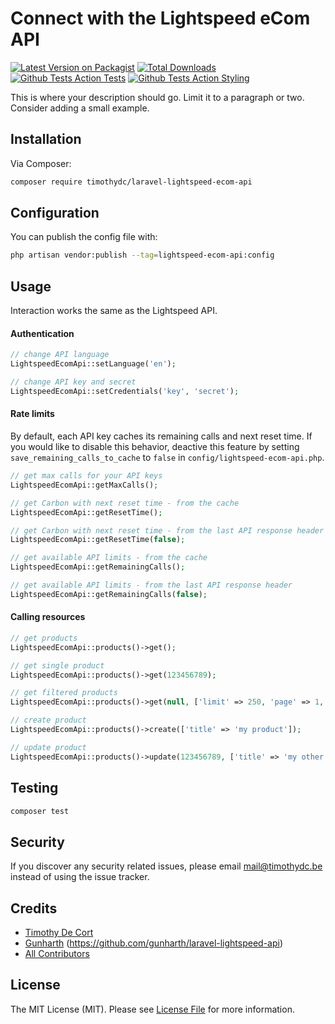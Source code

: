 # Connect with the Lightspeed eCom API

[![Latest Version on Packagist][ico-version]][link-packagist]
[![Total Downloads][ico-downloads]][link-downloads]
[![Github Tests Action Tests][ico-github-actions-tests]][link-github-actions-tests]
[![Github Tests Action Styling][ico-github-actions-styling]][link-github-actions-styling]

This is where your description should go. Limit it to a paragraph or two. Consider adding a small example.

## Installation

Via Composer:

```bash
composer require timothydc/laravel-lightspeed-ecom-api
```

## Configuration

You can publish the config file with:
```bash
php artisan vendor:publish --tag=lightspeed-ecom-api:config 
```

## Usage

Interaction works the same as the Lightspeed API.


#### Authentication
``` php
// change API language
LightspeedEcomApi::setLanguage('en');

// change API key and secret
LightspeedEcomApi::setCredentials('key', 'secret');
```

#### Rate limits

By default, each API key caches its remaining calls and next reset time.
If you would like to disable this behavior, deactive this feature by setting `save_remaining_calls_to_cache` to `false` in `config/lightspeed-ecom-api.php`.

``` php
// get max calls for your API keys
LightspeedEcomApi::getMaxCalls();

// get Carbon with next reset time - from the cache
LightspeedEcomApi::getResetTime();

// get Carbon with next reset time - from the last API response header
LightspeedEcomApi::getResetTime(false);

// get available API limits - from the cache
LightspeedEcomApi::getRemainingCalls();

// get available API limits - from the last API response header
LightspeedEcomApi::getRemainingCalls(false);
```

#### Calling resources
``` php
// get products
LightspeedEcomApi::products()->get();

// get single product
LightspeedEcomApi::products()->get(123456789);

// get filtered products
LightspeedEcomApi::products()->get(null, ['limit' => 250, 'page' => 1, 'since_id' => 123]);

// create product
LightspeedEcomApi::products()->create(['title' => 'my product']);

// update product
LightspeedEcomApi::products()->update(123456789, ['title' => 'my other product']);
```

## Testing

``` bash
composer test
```

## Security

If you discover any security related issues, please email mail@timothydc.be instead of using the issue tracker.

## Credits

- [Timothy De Cort][link-author]
- [Gunharth][link-gunharth] (https://github.com/gunharth/laravel-lightspeed-api)
- [All Contributors][link-contributors]

## License

The MIT License (MIT). Please see [License File](LICENSE.md) for more information.

[ico-version]: https://img.shields.io/packagist/v/timothydc/laravel-lightspeed-ecom-api.svg?style=flat-square
[ico-downloads]: https://img.shields.io/packagist/dt/timothydc/laravel-lightspeed-ecom-api.svg?style=flat-square
[ico-github-actions-tests]: https://img.shields.io/github/workflow/status/timothydc/laravel-lightspeed-ecom-api/run-tests?label=tests&style=flat-square
[ico-github-actions-styling]: https://img.shields.io/github/workflow/status/timothydc/laravel-lightspeed-ecom-api/fix-styling?label=styling&style=flat-square

[link-packagist]: https://packagist.org/packages/timothydc/laravel-lightspeed-ecom-api
[link-downloads]: https://packagist.org/packages/timothydc/laravel-lightspeed-ecom-api
[link-github-actions-tests]: https://github.com/timothydc/laravel-lightspeed-ecom-api/actions?query=workflow%3Arun-tests+branch%3Amaster
[link-github-actions-styling]: https://github.com/timothydc/laravel-lightspeed-ecom-api/actions?query=workflow%3Afix-styling+branch%3Amaster
[link-author]: https://github.com/timothydc
[link-gunharth]: https://github.com/gunharth
[link-contributors]: ../../contributors
